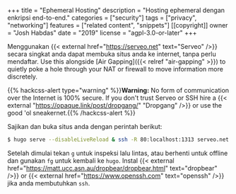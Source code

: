 +++
title = "Ephemeral Hosting"
description = "Hosting ephemeral dengan enkripsi end-to-end."
categories = ["security"]
tags = ["privacy", "networking"]
features = ["related content", "snippets"]
[[copyright]]
  owner = "Josh Habdas"
  date = "2019"
  license = "agpl-3.0-or-later"
+++

Menggunakan {{< external href="https://serveo.net" text="Serveo" />}} secara singkat anda dapat membuka situs anda ke internet, tanpa perlu mendaftar. Use this alongside [Air Gapping]({{< relref "air-gapping" >}}) to quietly poke a hole through your NAT or firewall to move information more discretely.

{{% hackcss-alert type="warning" %}}**Warning:** No form of communication over the Internet is 100% secure. If you don't trust Serveo or SSH hire a {{< external "https://opaque.link/post/dropgang/" "Dropgang" />}} or use the good 'ol sneakernet.{{% /hackcss-alert %}}

Sajikan dan buka situs anda dengan perintah berikut:

```sh
$ hugo serve --disableLiveReload & ssh -R 80:localhost:1313 serveo.net
```

Setelah dimulai tekan `g` untuk inspeksi lalu lintas, atau berhenti untuk offline dan gunakan `fg` untuk kembali ke `hugo`. Instal {{< external href="https://matt.ucc.asn.au/dropbear/dropbear.html" text="dropbear" />}} or {{< external href="https://www.openssh.com" text="openssh" />}} jika anda membutuhkan `ssh`.
